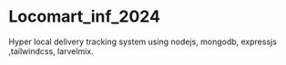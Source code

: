 # Locomart_inf_2024
Hyper local delivery tracking system using nodejs, mongodb, expressjs ,tailwindcss, larvelmix.
